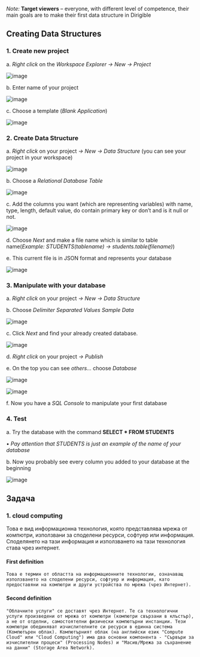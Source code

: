 *Note:*	**Target viewers** – everyone, with different level of competence, their main goals are to make their first data structure in Dirigible
## Creating Data Structures

### 1.	Create new project

a.	*Right click* on the *Workspace Explorer -> New -> Project* 

![image](https://github.com/dirigiblelabs/curriculum/blob/master/IvaMilusheva/Images/new-project-2.PNG "newproject")

b.	Enter name of your project 

![image](https://github.com/dirigiblelabs/curriculum/blob/master/IvaMilusheva/Images/enter-nameoftheproject-3.PNG "nameoftheproject")

c.	Choose a template (*Blank Application*)  

![image](https://github.com/dirigiblelabs/curriculum/blob/master/IvaMilusheva/Images/choose-blankapplication-4.PNG "blankapplication")


### 2.	Create Data Structure

a.	*Right click* on your project *-> New -> Data Structure* (you can see your project in your workspace) 
 
 ![image](https://github.com/dirigiblelabs/curriculum/blob/master/IvaMilusheva/Images/new-dataStructure-5.PNG "newdatastr")
 
b.	Choose a *Relational Database Table*

![image](https://github.com/dirigiblelabs/curriculum/blob/master/IvaMilusheva/Images/relation-database-table-6.PNG "relationalDBTable")

c.	Add the columns you want (which are representing variables) with name, type, length, default value, do contain primary key or don’t and is it null or not. 
 
 ![image](https://github.com/dirigiblelabs/curriculum/blob/master/IvaMilusheva/Images/new-project-2.PNG "columns")
 
d.	Choose *Next* and make a file name which is similar to table name(*Example: STUDENTS(tablename) -> students.table(filename)*)

e.	This current file is in JSON format and represents your database
 
 ![image](https://github.com/dirigiblelabs/curriculum/blob/master/IvaMilusheva/Images/new-project-2.PNG "json")
 
### 3.	Manipulate with your database

a.	*Right click* on your project *-> New -> Data Structure*

b.	Choose *Delimiter Separated Values Sample Data*
 
 ![image](https://github.com/dirigiblelabs/curriculum/blob/master/IvaMilusheva/Images/new-project-2.PNG "delimeterseparated")
 
c.	Click *Next* and find your already created database.
  
  ![image](https://github.com/dirigiblelabs/curriculum/blob/master/IvaMilusheva/Images/new-project-2.PNG "findDB")
  
d.	*Right click* on your project *-> Publish*

e.	On the top you can see *others…* choose *Database*
 
 ![image](https://github.com/dirigiblelabs/curriculum/blob/master/IvaMilusheva/Images/new-project-2.PNG "others")

![image](https://github.com/dirigiblelabs/curriculum/blob/master/IvaMilusheva/Images/new-project-2.PNG "DB")

f.	Now you have a *SQL Console* to manipulate your first database
 
### 4.	Test

a.	Try the database with the command **SELECT * FROM STUDENTS**

   •	*Pay attention that STUDENTS is just an example of the name of your database*

b.	Now you probably see every column you added to your database at the beginning
 
 ![image](https://github.com/dirigiblelabs/curriculum/blob/master/IvaMilusheva/Images/new-project-2.PNG "exmapleofsqlcommands")

## Задача 

### 1. **cloud computing** 

Това е вид информационна технология, която представлява мрежа от компютри, използвани за споделени ресурси, софтуер или информация. Споделянето на тази информация и използването на тази технология става чрез интернет. 

#### First definition
	Това е термин от областта на информационните технологии, означаващ използването на споделени ресурси, софтуер и информация, като предоставяни на компютри и други устройства по мрежа (чрез Интернет).


#### Second definition
	"Облачните услуги" се доставят чрез Интернет. Те са технологични услуги произведени от мрежа от компютри (компютри свързани в клъстър), а не от отделни, самостоятелни физически компютърни инстанции. Тези компютри обединяват изчислителните си ресурси в единна система (Компютърен облак). Компютърният облак (на английски език "Compute Cloud" или "Cloud Computing") има два основни компонента - "Сървъри за изчислителни процеси" (Processing Nodes) и "Масив/Мрежа за съхранение на данни" (Storage Area Network).
